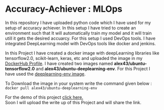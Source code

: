 # Accuracy-Achiever : MLOps
In this repository I have uploaded python code which I have used for my setup of accuracy achiever. In this setup I have tried to create an environment such that It will automatically train my model and it will train utill it gets the desired accuarcy. For this setup I used DevOps tools. I have integrated DeepLearning model with DevOps tools like docker and jenkins.<br>

In this Project I have created a docker image with deepLearning libraries like tensorflow2.0, scikit-learn, keras, etc and uploaded the image in my <a href="https://hub.docker.com/u/alex43">DockerHub Profile</a>. I have created two images named <b>alex43/ubuntu-tensorflow2.0</b> and <b>alex43/ubuntu-deeplearning-env</b>. For this Project I have used the <a href="https://hub.docker.com/r/alex43/ubuntu-deeplearning-env">deeplearning-env image</a>.<br>

To Download the image in your system write the command given below :<br>
<code>docker pull alex43/ubuntu-deeplearning-env</code>

For the demo of this project <a href="https://www.linkedin.com/posts/abhinavdubey26_mlops-machinelearning-deeplearning-activity-6672503330020970496-cBWO">click here.</a><br>
Soon I will upload the write up of this Project and will share the link.
